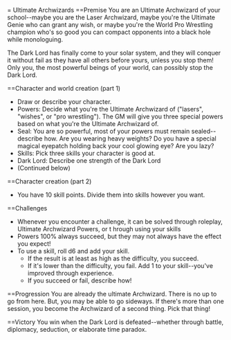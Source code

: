 = Ultimate Archwizards
==Premise
You are an Ultimate Archwizard of your school--maybe you are the Laser Archwizard, maybe you're the Ultimate Genie who can grant any wish, or maybe you're the World Pro Wrestling champion who's so good you can compact opponents into a black hole while monologuing.

The Dark Lord has finally come to your solar system, and they will conquer it without fail as they have all others before yours, unless you stop them! Only you, the most powerful beings of your world, can possibly stop the Dark Lord.

==Character and world creation (part 1)
 - Draw or describe your character.
 - Powers: Decide what you're the Ultimate Archwizard of ("lasers", "wishes", or "pro wrestling"). The GM  will give you three special powers based on what you're the Ultimate Archwizard of.
 - Seal: You are so powerful, most of your powers must remain sealed--describe how. Are you wearing heavy  weights? Do you have a special magical eyepatch holding back your cool glowing eye? Are you lazy?
 - Skills: Pick three skills your character is good at.
 - Dark Lord: Describe one strength of the Dark Lord
 - (Continued below)

==Character creation (part 2)
 - You have 10 skill points. Divide them into skills however you want.

==Challenges
 - Whenever you encounter a challenge, it can be solved through roleplay, Ultimate Archwizard Powers, or t
 hrough using your skills
 - Powers 100% always succeed, but they may not always have the effect you expect!
 - To use a skill, roll d6 and add your skill.
    - If the result is at least as high as the difficulty, you succeed.
    - If it's lower than the difficulty, you fail. Add 1 to your skill--you've improved through experience.
    - If you succeed or fail, describe how! 

==Progression
You are already the ultimate Archwizard. There is no up to go from here. But, you may be able
 to go sideways. If there's more than one session, you become the Archwizard of a second thing. Pick that
thing!

==Victory
You win when the Dark Lord is defeated--whether through battle, diplomacy, seduction, or elaborate time paradox.
